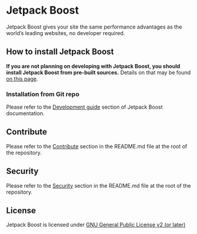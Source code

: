 # Jetpack Boost

Jetpack Boost gives your site the same performance advantages as the world’s leading websites, no developer required. 

## How to install Jetpack Boost

**If you are not planning on developing with Jetpack Boost, you should install Jetpack Boost from pre-built sources.** Details on that may be found [on this page](https://github.com/Automattic/jetpack-boost-production).

### Installation from Git repo

Please refer to the [Development guide](./docs/DEVELOPEMENT_GUIDE.md) section of Jetpack Boost documentation.

## Contribute

Please refer to the [Contribute](https://github.com/Automattic/jetpack/blob/trunk/readme.md#contribute) section in the README.md file at the root of the repository.

## Security

Please refer to the [Security](https://github.com/Automattic/jetpack/blob/trunk/readme.md#security) section in the README.md file at the root of the repository.

## License

Jetpack Boost is licensed under [GNU General Public License v2 (or later)](../../../LICENSE.txt)
